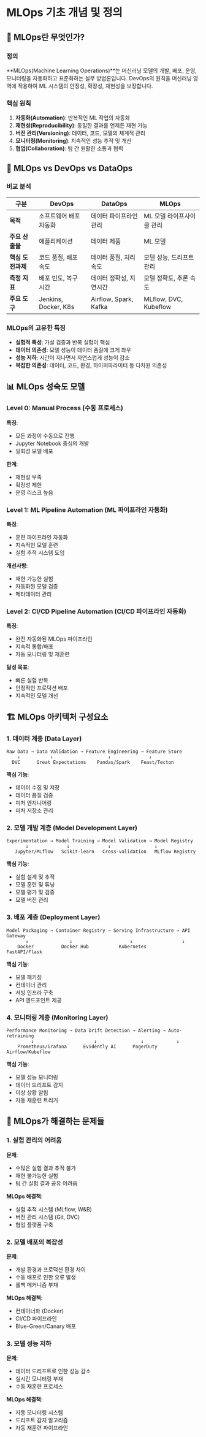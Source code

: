 # MLOps 기초 개념 및 정의

## 🎯 MLOps란 무엇인가?

### 정의
**MLOps(Machine Learning Operations)**는 머신러닝 모델의 개발, 배포, 운영, 모니터링을 자동화하고 표준화하는 실무 방법론입니다. DevOps의 원칙을 머신러닝 영역에 적용하여 ML 시스템의 안정성, 확장성, 재현성을 보장합니다.

### 핵심 원칙
1. **자동화(Automation)**: 반복적인 ML 작업의 자동화
2. **재현성(Reproducibility)**: 동일한 결과를 언제든 재현 가능
3. **버전 관리(Versioning)**: 데이터, 코드, 모델의 체계적 관리
4. **모니터링(Monitoring)**: 지속적인 성능 추적 및 개선
5. **협업(Collaboration)**: 팀 간 원활한 소통과 협력

## 🔄 MLOps vs DevOps vs DataOps

### 비교 분석

| 구분 | DevOps | DataOps | MLOps |
|------|--------|---------|-------|
| **목적** | 소프트웨어 배포 자동화 | 데이터 파이프라인 관리 | ML 모델 라이프사이클 관리 |
| **주요 산출물** | 애플리케이션 | 데이터 제품 | ML 모델 |
| **핵심 도전과제** | 코드 품질, 배포 속도 | 데이터 품질, 처리 속도 | 모델 성능, 드리프트 관리 |
| **측정 지표** | 배포 빈도, 복구 시간 | 데이터 정확성, 지연시간 | 모델 정확도, 추론 속도 |
| **주요 도구** | Jenkins, Docker, K8s | Airflow, Spark, Kafka | MLflow, DVC, Kubeflow |

### MLOps의 고유한 특징
- **실험적 특성**: 가설 검증과 반복 실험이 핵심
- **데이터 의존성**: 모델 성능이 데이터 품질에 크게 좌우
- **성능 저하**: 시간이 지나면서 자연스럽게 성능이 감소
- **복잡한 의존성**: 데이터, 코드, 환경, 하이퍼파라미터 등 다차원 의존성

## 📊 MLOps 성숙도 모델

### Level 0: Manual Process (수동 프로세스)
**특징**:
- 모든 과정이 수동으로 진행
- Jupyter Notebook 중심의 개발
- 일회성 모델 배포

**한계**:
- 재현성 부족
- 확장성 제한
- 운영 리스크 높음

### Level 1: ML Pipeline Automation (ML 파이프라인 자동화)
**특징**:
- 훈련 파이프라인 자동화
- 지속적인 모델 훈련
- 실험 추적 시스템 도입

**개선사항**:
- 재현 가능한 실험
- 자동화된 모델 검증
- 메타데이터 관리

### Level 2: CI/CD Pipeline Automation (CI/CD 파이프라인 자동화)
**특징**:
- 완전 자동화된 MLOps 파이프라인
- 지속적 통합/배포
- 자동 모니터링 및 재훈련

**달성 목표**:
- 빠른 실험 반복
- 안정적인 프로덕션 배포
- 지속적인 모델 개선

## 🏗 MLOps 아키텍처 구성요소

### 1. 데이터 계층 (Data Layer)
```
Raw Data → Data Validation → Feature Engineering → Feature Store
    ↓           ↓                    ↓              ↓
  DVC      Great Expectations    Pandas/Spark    Feast/Tecton
```

**핵심 기능**:
- 데이터 수집 및 저장
- 데이터 품질 검증
- 피처 엔지니어링
- 피처 저장소 관리

### 2. 모델 개발 계층 (Model Development Layer)
```
Experimentation → Model Training → Model Validation → Model Registry
       ↓              ↓              ↓                ↓
   Jupyter/MLflow   Scikit-learn   Cross-validation   MLflow Registry
```

**핵심 기능**:
- 실험 설계 및 추적
- 모델 훈련 및 튜닝
- 모델 평가 및 검증
- 모델 버전 관리

### 3. 배포 계층 (Deployment Layer)
```
Model Packaging → Container Registry → Serving Infrastructure → API Gateway
       ↓               ↓                     ↓                  ↓
    Docker          Docker Hub           Kubernetes          FastAPI/Flask
```

**핵심 기능**:
- 모델 패키징
- 컨테이너 관리
- 서빙 인프라 구축
- API 엔드포인트 제공

### 4. 모니터링 계층 (Monitoring Layer)
```
Performance Monitoring → Data Drift Detection → Alerting → Auto-retraining
         ↓                      ↓                ↓            ↓
    Prometheus/Grafana      Evidently AI      PagerDuty    Airflow/Kubeflow
```

**핵심 기능**:
- 모델 성능 모니터링
- 데이터 드리프트 감지
- 이상 상황 알림
- 자동 재훈련 트리거

## 🎯 MLOps가 해결하는 문제들

### 1. 실험 관리의 어려움
**문제**:
- 수많은 실험 결과 추적 불가
- 재현 불가능한 실험
- 팀 간 실험 결과 공유 어려움

**MLOps 해결책**:
- 실험 추적 시스템 (MLflow, W&B)
- 버전 관리 시스템 (Git, DVC)
- 협업 플랫폼 구축

### 2. 모델 배포의 복잡성
**문제**:
- 개발 환경과 프로덕션 환경 차이
- 수동 배포로 인한 오류 발생
- 롤백 메커니즘 부재

**MLOps 해결책**:
- 컨테이너화 (Docker)
- CI/CD 파이프라인
- Blue-Green/Canary 배포

### 3. 모델 성능 저하
**문제**:
- 데이터 드리프트로 인한 성능 감소
- 실시간 모니터링 부재
- 수동 재훈련 프로세스

**MLOps 해결책**:
- 자동 모니터링 시스템
- 드리프트 감지 알고리즘
- 자동 재훈련 파이프라인

